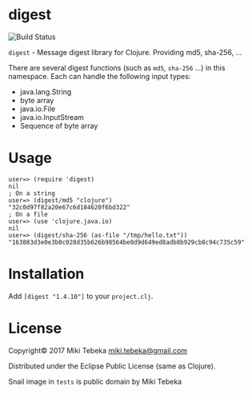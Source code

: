 # digest

![Build Status](https://github.com/tebeka/clj-digest/workflows/Test/badge.svg)

`digest` - Message digest library for Clojure. Providing md5, sha-256, ...

There are several digest functions (such as `md5`, `sha-256` ...) in this
namespace. Each can handle the following input types:

* java.lang.String
* byte array
* java.io.File
* java.io.InputStream
* Sequence of byte array

# Usage

    user=> (require 'digest)
    nil
    ; On a string
    user=> (digest/md5 "clojure")
    "32c0d97f82a20e67c6d184620f6bd322"
    ; On a file
    user=> (use 'clojure.java.io)
    nil
    user=> (digest/sha-256 (as-file "/tmp/hello.txt"))
    "163883d3e0e3b0c028d35b626b98564be8d9d649ed8adb8b929cb8c94c735c59"

# Installation
Add `[digest "1.4.10"]` to your `project.clj`.

# License
Copyright&copy; 2017 Miki Tebeka <miki.tebeka@gmail.com>

Distributed under the Eclipse Public License (same as Clojure).

Snail image in `tests` is public domain by Miki Tebeka
